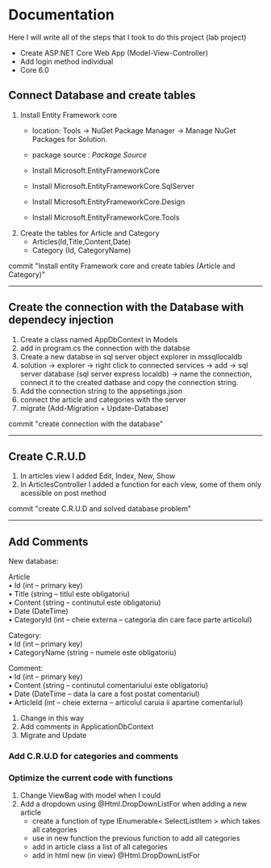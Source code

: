 # Documentation

Here I will write all of the steps that I took to do this project (lab project)

- Create ASP.NET Core Web App (Model-View-Controller)
- Add login method individual
- Core 6.0

## Connect Database and create tables

1. Install Entity Framework core
    - location: Tools -> NuGet Package Manager -> Manage NuGet Packages for Solution. 
    - package source : *Package Source*

    - Install Microsoft.EntityFrameworkCore
    - Install Microsoft.EntityFrameworkCore.SqlServer
    - Install Microsoft.EntityFrameworkCore.Design
    - Install Microsoft.EntityFrameworkCore.Tools
2. Create the tables for Article and Category
    - Articles(Id,Title,Content,Date)
    - Category (Id, CategoryName)

commit "Install entity Framework core and create tables (Article and Category)"

-----
## Create the connection with the Database with dependecy injection
1. Create a class named AppDbContext in Models
2. add in program.cs the connection with the databse 
3. Create a new databse in sql server object explorer in mssqllocaldb
4. solution -> explorer -> right click to connected services -> add -> sql server database (sql server express localdb) -> name the connection, connect it to the created datbase and copy the connection string.
5. Add the connection string to the appsetings.json
6. connect the article and categories with the server
7. migrate (Add-Migration + Update-Database)

commit "create connection with the database"

----
## Create C.R.U.D
1. In articles view I added Edit, Index, New, Show
2. In ArticlesController I added a function for each view, some of them only acessible on post method

commit "create C.R.U.D and solved database problem"

---
## Add Comments
New database:  

Article   
• Id (int – primary key)   
• Title (string – titlul este obligatoriu)   
• Content (string – continutul este obligatoriu)  
• Date (DateTime)  
• CategoryId (int – cheie externa – categoria din care face parte 
articolul)  

Category:   
• Id (int – primary key)   
• CategoryName (string – numele este obligatoriu)

Comment:   
• Id (int – primary key)   
• Content (string – continutul comentariului este obligatoriu)  
• Date (DateTime – data la care a fost postat comentariul)  
• ArticleId (int – cheie externa – articolul caruia ii apartine 
comentariul)  

1. Change in this way
2. Add comments in ApplicationDbContext
3. Migrate and Update

### Add C.R.U.D for categories and comments 

### Optimize the current code with functions

1. Change ViewBag with model when I could
2. Add a dropdown using @Html.DropDownListFor when adding a new article
    - create a function of type IEnumerable< SelectListItem > which takes all categories
    - use in new function the previous function to add all categories
    - add in article class a list of all categories
    - add in html new (in view) @Html.DropDownListFor